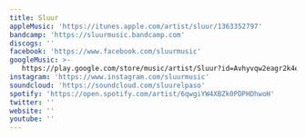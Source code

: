 ```yaml
---
title: Sluur
appleMusic: 'https://itunes.apple.com/artist/sluur/1363352797'
bandcamp: 'https://sluurmusic.bandcamp.com'
discogs: ''
facebook: 'https://www.facebook.com/sluurmusic'
googleMusic: >-
   https://play.google.com/store/music/artist/Sluur?id=Avhyvqw2eagr2k4ehlkmbri73la
instagram: 'https://www.instagram.com/sluurmusic'
soundcloud: 'https://soundcloud.com/sluurelpaso'
spotify: 'https://open.spotify.com/artist/6qwgiYW4XBZk0PDPHDhwoH'
twitter: ''
website: ''
youtube: ''
---
```


